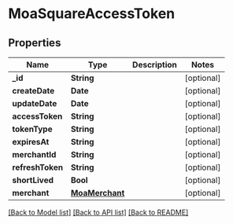 # MoaSquareAccessToken

## Properties
Name | Type | Description | Notes
------------ | ------------- | ------------- | -------------
**_id** | **String** |  | [optional] 
**createDate** | **Date** |  | [optional] 
**updateDate** | **Date** |  | [optional] 
**accessToken** | **String** |  | [optional] 
**tokenType** | **String** |  | [optional] 
**expiresAt** | **String** |  | [optional] 
**merchantId** | **String** |  | [optional] 
**refreshToken** | **String** |  | [optional] 
**shortLived** | **Bool** |  | [optional] 
**merchant** | [**MoaMerchant**](MoaMerchant.md) |  | [optional] 

[[Back to Model list]](../README.md#documentation-for-models) [[Back to API list]](../README.md#documentation-for-api-endpoints) [[Back to README]](../README.md)


